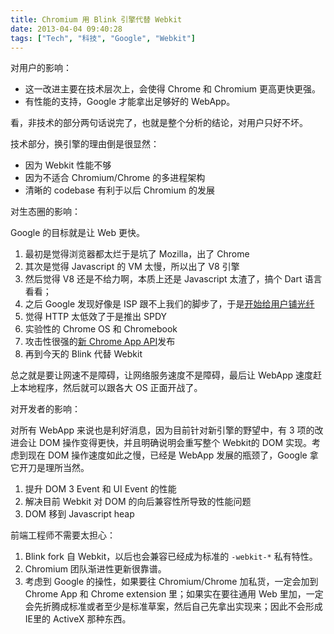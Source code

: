 ```yaml
---
title: Chromium 用 Blink 引擎代替 Webkit
date: 2013-04-04 09:40:28
tags: ["Tech", "科技", "Google", "Webkit"]
---
```


对用户的影响：

 - 这一改进主要在技术层次上，会使得 Chrome 和 Chromium 更高更快更强。
 - 有性能的支持，Google 才能拿出足够好的 WebApp。

看，非技术的部分两句话说完了，也就是整个分析的结论，对用户只好不坏。

<!--more-->

技术部分，换引擎的理由倒是很显然：

- 因为 Webkit 性能不够
- 因为不适合 Chromium/Chrome 的多进程架构
- 清晰的 codebase 有利于以后 Chromium 的发展

对生态圈的影响：

Google 的目标就是让 Web 更快。

1. 最初是觉得浏览器都太烂于是坑了 Mozilla，出了 Chrome
2. 其次是觉得 Javascript 的 VM 太慢，所以出了 V8 引擎
3. 然后觉得 V8 还是不给力啊，本质上还是 Javascript 太渣了，搞个 Dart 语言看看；
4. 之后 Google 发现好像是 ISP 跟不上我们的脚步了，于是[开始给用户铺光纤](https://fiber.google.com/about/)
5. 觉得 HTTP 太低效了于是推出 SPDY
6. 实验性的 Chrome OS 和 Chromebook
7. 攻击性很强的[新 Chrome App API](http://lyric.im/more-about-new-chrome-packaged-apps/)发布
8. 再到今天的 Blink 代替 Webkit

总之就是要让网速不是障碍，让网络服务速度不是障碍，最后让 WebApp 速度赶上本地程序，然后就可以跟各大 OS 正面开战了。

对开发者的影响：

对所有 WebApp 来说也是利好消息，因为目前针对新引擎的野望中，有 3 项的改进会让 DOM 操作变得更快，并且明确说明会重写整个 Webkit的 DOM 实现。考虑到现在 DOM 操作速度如此之慢，已经是 WebApp 发展的瓶颈了，Google 拿它开刀是理所当然。

1. 提升 DOM 3 Event 和 UI Event 的性能
2. 解决目前 Webkit 对 DOM 的向后兼容性所导致的性能问题
3. DOM 移到 Javascript heap

前端工程师不需要太担心：

1. Blink fork 自 Webkit，以后也会兼容已经成为标准的 `-webkit-*` 私有特性。
2. Chromium 团队渐进性更新很靠谱。
3. 考虑到 Google 的操性，如果要往 Chromium/Chrome 加私货，一定会加到 Chrome App 和 Chrome extension 里；如果实在要往通用 Web 里加，一定会先折腾成标准或者至少是标准草案，然后自己先拿出实现来；因此不会形成IE里的 ActiveX 那种东西。
